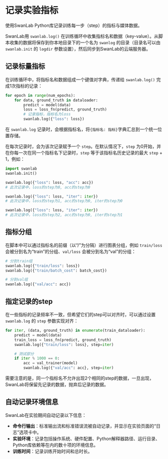 # 记录实验指标

使用SwanLab Python库记录训练每一步（step）的指标与媒体数据。

SwanLab用 `swanlab.log()` 在训练循环中收集指标名和数据（key-value）。从脚本收集的数据将保存到你本地目录下的一个名为 `swanlog` 的目录（目录名可以由 `swanlab.init` 的 `logdir` 参数设置），然后同步到SwanLab的云端服务器。

## 记录标量指标

在训练循环中，将指标名和数据组成一个键值对字典，传递给 `swanlab.log()` 完成1次指标的记录：

```python
for epoch in range(num_epochs):
    for data, ground_truth in dataloader:
        predict = model(data)
        loss = loss_fn(predict, ground_truth)
        # 记录指标，指标名为loss
        swanlab.log({"loss": loss})
```

在 `swanlab.log` 记录时，会根据指标名，将`{指标名: 指标}`字典汇总到一个统一位置存储。

在每次记录时，会为该次记录赋予一个 `step`。在默认情况下，`step` 为0开始，并在你每一次在同一个指标名下记录时，`step` 等于该指标名历史记录的最大 `step` + 1，例如：

```python
import swanlab
swanlab.init()

swanlab.log({"loss": loss, "acc": acc})  
# 此次记录中，loss的step为0, acc的step为0

swanlab.log({"loss": loss, "iter": iter})  
# 此次记录中，loss的step为1, acc的step为0, iter的step为0

swanlab.log({"loss": loss, "iter": iter})  
# 此次记录中，loss的step为2, acc的step为0, iter的step为1
```

## 指标分组

在脚本中可以通过指标名的前缀（以“/”为分隔）进行图表分组，例如 `train/loss` 会被分到名为“train”的分组、`val/loss` 会被分到名为“val”的分组：

```python
# 分到train组
swanlab.log({"train/loss": loss})
swanlab.log({"train/batch_cost": batch_cost})

# 分到val组
swanlab.log({"val/acc": acc})
```

## 指定记录的step

在一些指标的记录频率不一致，但希望它们的step可以对齐时，可以通过设置 `swanlab.log` 的 `step` 参数实现对齐：

```python
for iter, (data, ground_truth) in enumerate(train_dataloader):
    predict = model(data)
    train_loss = loss_fn(predict, ground_truth)
    swanlab.log({"train/loss": loss}, step=iter)

    # 测试部分
    if iter % 1000 == 0:
        acc = val_trainer(model)
        swanlab.log({"val/acc": acc}, step=iter)
```

需要注意的是，同一个指标名不允许出现2个相同的step的数据，一旦出现，SwanLab将保留先记录的数据，抛弃后记录的数据。

## 自动记录环境信息

SwanLab在实验期间自动记录以下信息：

- **命令行输出**：标准输出流和标准错误流被自动记录，并显示在实验页面的“日志”选项卡中。
- **实验环境**：记录包括操作系统、硬件配置、Python解释器路径、运行目录、Python库依赖等在内的数十项的环境信息。
- **训练时间**：记录训练开始时间和总时长。